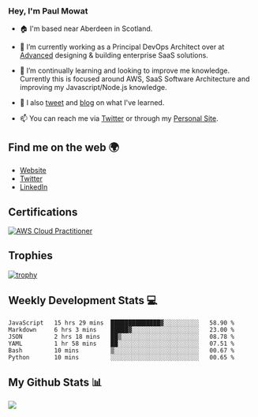 ### Hey, I'm Paul Mowat

- 🏠 I'm based near Aberdeen in Scotland.
- 💼 I’m currently working as a Principal DevOps Architect over at [Advanced](https://www.oneadvanced.com/) designing & building enterprise SaaS solutions.
- 📖 I’m continually learning and looking to improve me knowledge. Currently this is focused around AWS, SaaS Software Architecture and improving my Javascript/Node.js knowledge.
- 📔 I also [tweet](https://twitter.com/paul_mowat) and [blog](https://www.paulmowat.co.uk/blog) on what I've learned.

- 📫 You can reach me via [Twitter](https://twitter.com/paul_mowat) or through my [Personal Site](https://www.paulmowat.co.uk).

## Find me on the web 🌍

- [Website](https://www.paulmowat.co.uk)
- [Twitter](https://twitter.com/paul_mowat)
- [LinkedIn](https://www.linkedin.com/in/paulmowat)

## Certifications

[![AWS Cloud Practitioner](https://www.paulmowat.co.uk/static/images/certifications/aws-certified-cloud-practitioner.png)](https://www.credly.com/badges/20782845-2a4c-4b9d-9f9c-7cd71100c1cb/public_url)

## Trophies

[![trophy](https://github-profile-trophy.vercel.app/?username=paulmowat)](https://github.com/ryo-ma/github-profile-trophy)

## Weekly Development Stats 💻

<!--START_SECTION:waka-->

```text
JavaScript   15 hrs 29 mins  ██████████████▓░░░░░░░░░░   58.90 %
Markdown     6 hrs 3 mins    █████▓░░░░░░░░░░░░░░░░░░░   23.00 %
JSON         2 hrs 18 mins   ██▒░░░░░░░░░░░░░░░░░░░░░░   08.78 %
YAML         1 hr 58 mins    ██░░░░░░░░░░░░░░░░░░░░░░░   07.51 %
Bash         10 mins         ▒░░░░░░░░░░░░░░░░░░░░░░░░   00.67 %
Python       10 mins         ░░░░░░░░░░░░░░░░░░░░░░░░░   00.65 %
```

<!--END_SECTION:waka-->

## My Github Stats 📊

![](https://github-readme-stats.vercel.app/api?username=paulmowat&show_icons=true&count_private=true)

